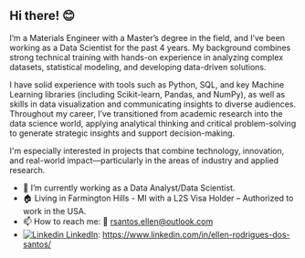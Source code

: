 ## Hi there! 😊

I’m a Materials Engineer with a Master’s degree in the field, and I’ve been working as a Data Scientist for the past 4 years. My background combines strong technical training with hands-on experience in analyzing complex datasets, statistical modeling, and developing data-driven solutions.

I have solid experience with tools such as Python, SQL, and key Machine Learning libraries (including Scikit-learn, Pandas, and NumPy), as well as skills in data visualization and communicating insights to diverse audiences. Throughout my career, I’ve transitioned from academic research into the data science world, applying analytical thinking and critical problem-solving to generate strategic insights and support decision-making.

I'm especially interested in projects that combine technology, innovation, and real-world impact—particularly in the areas of industry and applied research.

- 🔭 I’m currently working as a Data Analyst/Data Scientist.
- 🏠 Living in Farmington Hills - MI with a L2S Visa Holder – Authorized to work in the USA.
- 📫 How to reach me: 📧 rsantos.ellen@outlook.com
- [![Linkedin](https://i.sstatic.net/gVE0j.png) LinkedIn]([https://www.linkedin.com/](https://www.linkedin.com/in/ellen-rodrigues-dos-santos/)): https://www.linkedin.com/in/ellen-rodrigues-dos-santos/
&nbsp;
